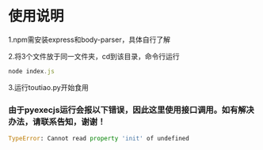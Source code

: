 # 使用说明

1.npm需安装express和body-parser，具体自行了解

2.将3个文件放于同一文件夹，cd到该目录，命令行运行
```javascript
node index.js
```

3.运行toutiao.py开始食用


### 由于pyexecjs运行会报以下错误，因此这里使用接口调用。如有解决办法，请联系告知，谢谢！
```python
TypeError: Cannot read property 'init' of undefined
```
